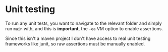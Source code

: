 # Unit testing

To run any unit tests, you want to navigate to the relevant folder and simply run `main` with, and this is **important**,
the `-ea` VM option to enable assertions.

Since this isn't a maven project I don't have access to real unit testing frameworks like junit, so raw assertions must
be manually enabled.
